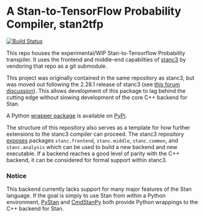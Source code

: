 # A Stan-to-TensorFlow Probability Compiler, stan2tfp

[![Build Status](https://jenkins.mc-stan.org/buildStatus/icon?job=stan2tfp%2Fmaster&style=flat-square)](https://jenkins.mc-stan.org/job/stan2tfp/job/master/)


This repo houses the experimental/WIP Stan-to-Tensorflow Probability transpiler.
It uses the frontend and middle-end capabilties of
[stanc3](https://github.com/stan-dev/stanc3) by vendoring that repo as a git
submodule.

This project was originally contained in the same repository as stanc3, but was
moved out following the 2.28.1 release of stanc3 (see [this forum
discussion](https://discourse.mc-stan.org/t/moving-stan2tfp-out-of-stanc3s-repo/24902/)).
This allows development of this package to lag behind the cutting edge without
slowing development of the core C++ backend for Stan.

A Python [wrapper package](https://github.com/adamhaber/stan2tfp) is available
on [PyPi](https://pypi.org/project/stan2tfp/).

The structure of this repository also serves as a template for how further
extensions to the stanc3 compiler can proceed. The stanc3 repository
[exposes](https://mc-stan.org/stanc3/stanc/#modules) packages `stanc.frontend`,
`stanc.middle`, `stanc.common`, and `stanc.analysis` which can be used to build
a new backend and new executable. If a backend reaches a good level of parity
with the C++ backend, it can be considered for formal support within stanc3.

### Notice
This backend currently lacks support for many major features of the Stan
language. If the goal is simply to use Stan from within a Python environment,
[PyStan](https://pystan.readthedocs.io/) and
[CmdStanPy](https://cmdstanpy.readthedocs.io/) both provide Python wrappings to
the C++ backend for Stan.
